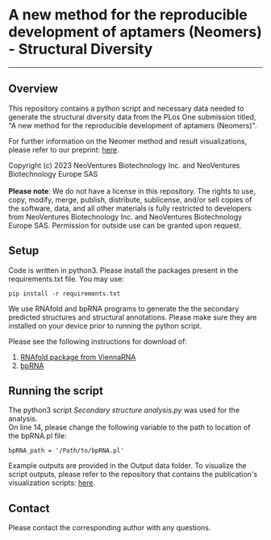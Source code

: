 # A new method for the reproducible development of aptamers (Neomers) - Structural Diversity 
---
## Overview
This repository contains a python script and necessary data needed to generate the structural diversity data from the PLos One submission titled, "A new method for the reproducible development of aptamers (Neomers)".

For further information on the Neomer method and result visualizations, please refer to our preprint: [here](https://biorxiv.org/cgi/content/short/2023.12.19.572437v1).

Copyright (c) 2023 NeoVentures Biotechnology Inc. and NeoVentures Biotechnology Europe SAS\
\
**Please note**: We do not have a license in this repository. The rights to use, copy, modify, merge, publish, distribute, sublicense, and/or sell copies of the software, data, and all other materials is fully restricted to developers from NeoVentures Biotechnology Inc. and NeoVentures Biotechnology Europe SAS. Permission for outside use can be granted upon request. 

## Setup
Code is written in python3. Please install the packages present in the requirements.txt file. You may use:
```
pip install -r requirements.txt
```
We use RNAfold and bpRNA programs to generate the the secondary predicted structures and structural annotations. Please make sure they are installed on your device prior to running the python script.

Please see the following instructions for download of:
1. [RNAfold package from ViennaRNA](https://www.tbi.univie.ac.at/RNA/ViennaRNA/doc/html/install.html#binary-packages)
2. [bpRNA](https://github.com/hendrixlab/bpRNA)

## Running the script
The python3 script *Secondary structure analysis.py* was used for the analysis.
\
On line 14, please change the following variable to the path to location of the bpRNA.pl file:
```
bpRNA_path = '/Path/to/bpRNA.pl'
```
Example outputs are provided in the Output data folder. 
To visualize the script outputs, please refer to the repository that contains the publication's visualization scripts: [here](https://github.com/Chloemansour/neomer_paper_visualizations).

## Contact
Please contact the corresponding author with any questions. 
